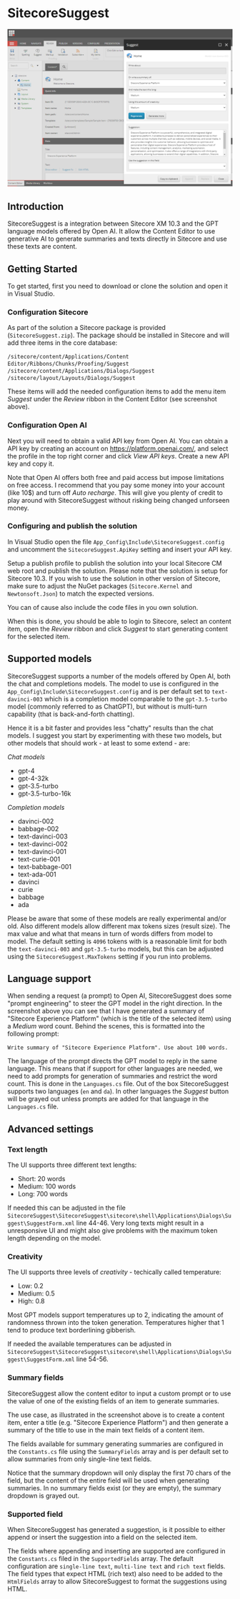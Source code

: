 # SitecoreSuggest

![Example](https://raw.githubusercontent.com/kristofferkjeldby/SitecoreSuggest/main/readme.png)

## Introduction

SitecoreSuggest is a integration between Sitecore XM 10.3 and the GPT language models offered by Open AI. It allow the Content Editor to use generative AI to generate summaries and texts directly in Sitecore and use these texts are content.

## Getting Started

To get started, first you need to download or clone the solution and open it in Visual Studio.

### Configuration Sitecore

As part of the solution a Sitecore package is provided (`SitecoreSuggest.zip`). The package should be installed in Sitecore and will add three items in the core database:

```
/sitecore/content/Applications/Content Editor/Ribbons/Chunks/Proofing/Suggest
/sitecore/content/Applications/Dialogs/Suggest
/sitecore/layout/Layouts/Dialogs/Suggest
```

These items will add the needed configuration items to add the menu item *Suggest* under the *Review* ribbon in the Content Editor (see screenshot above).

### Configuration Open AI

Next you will need to obtain a valid API key from Open AI. You can obtain a API key by creating an account on https://platform.openai.com/, and select the profile in the top right corner and click *View API keys*. Create a new API key and copy it.

Note that Open AI offers both free and paid access but impose limitations on free access. I recommend that you pay some money into your account (like 10$) and turn off *Auto recharge*. This will give you plenty of credit to play around with SitecoreSuggest without risking being changed unforseen money.

### Configuring and publish the solution

In Visual Studio open the file `App_Config\Include\SitecoreSuggest.config` and uncomment the `SitecoreSuggest.ApiKey` setting and insert your API key. 

Setup a publish profile to publish the solution into your local Sitecore CM web root and publish the solution. Please note that the solution is setup for Sitecore 10.3. If you wish to use the solution in other version of Sitecore, make sure to adjust the NuGet packages (`Sitecore.Kernel` and `Newtonsoft.Json`) to match the expected versions.

You can of cause also include the code files in you own solution.

When this is done, you should be able to login to Sitecore, select an content item, open the *Review* ribbon and click *Suggest* to start generating content for the selected item. 

## Supported models

SitecoreSuggest supports a number of the models offered by Open AI, both the chat and completions models. The model to use is configured in the `App_Config\Include\SitecoreSuggest.config` and is per default set to `text-davinci-003` which is a completion model comparable to the `gpt-3.5-turbo` model (commonly referred to as ChatGPT), but without is multi-turn capability (that is back-and-forth chatting). 

Hence it is a bit faster and provides less "chatty" results than the chat models. I suggest you start by experimenting with these two models, but other models that should work - at least to some extend - are:

_Chat models_

- gpt-4
- gpt-4-32k
- gpt-3.5-turbo
- gpt-3.5-turbo-16k

_Completion models_

- davinci-002 
- babbage-002 
- text-davinci-003 
- text-davinci-002 
- text-davinci-001 
- text-curie-001 
- text-babbage-001 
- text-ada-001 
- davinci 
- curie 
- babbage 
- ada

Please be aware that some of these models are really experimental and/or old. Also different models allow different max tokens sizes (result size). The max value and what that means in turn of words differs from model to model. The default setting is `4096` tokens with is a reasonable limit for both the `text-davinci-003` and `gpt-3.5-turbo` models, but this can be adjusted using the `SitecoreSuggest.MaxTokens` setting if you run into problems.

## Language support

When sending a request (a prompt) to Open AI, SitecoreSuggest does some "prompt engineering" to steer the GPT model in the right direction. In the screenshot above you can see that I have generated a summary of "Sitecore Experience Platform" (which is the title of the selected item) using a *Medium* word count. Behind the scenes, this is formatted into the following prompt: 

```
Write summary of "Sitecore Experience Platform". Use about 100 words.
```

The language of the prompt directs the GPT model to reply in the same language. This means that if support for other languages are needed, we need to add prompts for generation of summaries and restrict the word count. This is done in the `Languages.cs` file. Out of the box SitecoreSuggest supports two languages (`en` and `da`). In other languages the *Suggest* button will be grayed out unless prompts are added for that language in the `Languages.cs` file. 

## Advanced settings

### Text length

The UI supports three different text lengths:

- Short: 20 words
- Medium: 100 words
- Long: 700 words

If needed this can be adjusted in the file `SitecoreSuggest\SitecoreSuggest\sitecore\shell\Applications\Dialogs\Suggest\SuggestForm.xml` line 44-46. Very long texts might result in a unresponsive UI and might also give problems with the maximum token length depending on the model.

### Creativity

The UI supports three levels of *creativity* - techically called temperature:

- Low: 0.2
- Medium: 0.5
- High: 0.8

Most GPT models support temperatures up to 2, indicating the amount of randomness thrown into the token generation. Temperatures higher that 1 tend to produce text borderlining gibberish. 

If needed the available temperatures can be adjusted in `SitecoreSuggest\SitecoreSuggest\sitecore\shell\Applications\Dialogs\Suggest\SuggestForm.xml` line 54-56.

### Summary fields

SitecoreSuggest allow the content editor to input a custom prompt or to use the value of one of the existing fields of an item to generate summaries.

The use case, as illustrated in the screenshot above is to create a content item, enter a title (e.g. "Sitecore Experience Platform") and then generate a summary of the title to use in the main text fields of a content item.

The fields available for summary generating summaries are configured in the `Constants.cs` file using the `SummaryFields` array and is per default set to allow summaries from only single-line text fields. 

Notice that the summary dropdown will only display the first 70 chars of the field, but the content of the entire field will be used when generating summaries. In no summary fields exist (or they are empty), the summary dropdown is grayed out.

### Supported field

When SitecoreSuggest has generated a suggestion, is it possible to either append or insert the suggestion into a field on the selected item. 

The fields where appending and inserting are supported are configured in the `Constants.cs` filed in the `SupportedFields` array. The default configuration are `single-line text`, `multi-line text` and `rich text` fields. The field types that expect HTML (rich text) also need to be added to the `HtmlFields` array to allow SitecoreSuggest to format the suggestions using HTML. 




